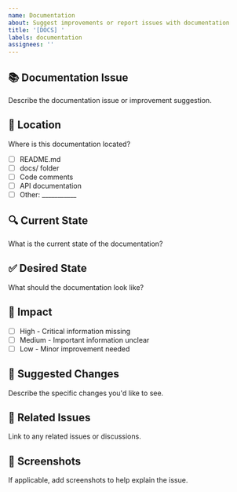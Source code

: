```yaml
---
name: Documentation
about: Suggest improvements or report issues with documentation
title: '[DOCS] '
labels: documentation
assignees: ''
---
```


## 📚 Documentation Issue
Describe the documentation issue or improvement suggestion.

## 📍 Location
Where is this documentation located?
- [ ] README.md
- [ ] docs/ folder
- [ ] Code comments
- [ ] API documentation
- [ ] Other: ___________

## 🔍 Current State
What is the current state of the documentation?

## ✅ Desired State
What should the documentation look like?

## 🎯 Impact
- [ ] High - Critical information missing
- [ ] Medium - Important information unclear
- [ ] Low - Minor improvement needed

## 📝 Suggested Changes
Describe the specific changes you'd like to see.

## 🔗 Related Issues
Link to any related issues or discussions.

## 📸 Screenshots
If applicable, add screenshots to help explain the issue.
